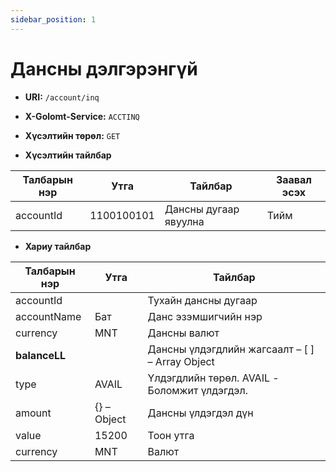 ```yaml
---
sidebar_position: 1
---
```


# Дансны дэлгэрэнгүй

- **URI:** `/account/inq`

- **X-Golomt-Service:** `ACCTINQ`

- **Хүсэлтийн төрөл:** `GET`

- **Хүсэлтийн тайлбар**

| Талбарын нэр                                 | Утга   |  Тайлбар | Заавал эсэх |
|------------------------------------------|-----------|--------------|-----------|
| accountId                                   | 1100100101      | Дансны дугаар явуулна | Тийм |


- **Хариу тайлбар**

| Талбарын нэр                                 | Утга   |  Тайлбар | 
|------------------------------------------|-----------|--------------|
| accountId	                                |        | 	Тухайн дансны дугаар      | 
| accountName		                    |     Бат   | Данс эзэмшигчийн нэр | 
| currency                                  |   MNT     | Дансны валют| 
| **balanceLL**	                           |  |  Дансны үлдэгдлийн жагсаалт – [ ] – Array Object    | 
| type                                   |    AVAIL    | Үлдэгдлийн төрөл. AVAIL - Боломжит үлдэгдэл. | 
| amount	                      |  {}  – Object    | 	Дансны үлдэгдэл дүн | 
| value                                  |  15200     | Тоон утга |
| currency                                 |   MNT	     | Валют |
				  		
	